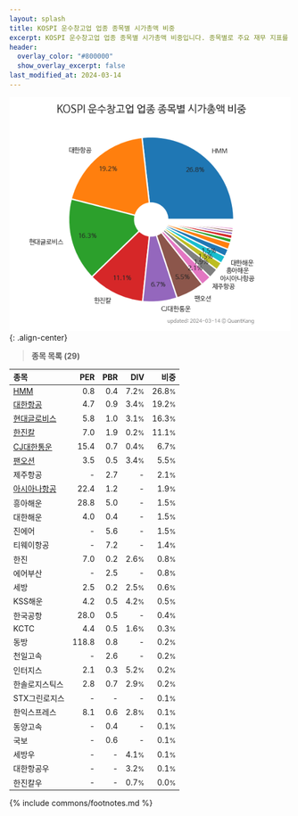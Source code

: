 ```yaml
---
layout: splash
title: KOSPI 운수창고업 업종 종목별 시가총액 비중
excerpt: KOSPI 운수창고업 업종 종목별 시가총액 비중입니다. 종목별로 주요 재무 지표를 함께 표시합니다.
header:
  overlay_color: "#800000"
  show_overlay_excerpt: false
last_modified_at: 2024-03-14
---
```



![KOSPI 운수창고업 업종 종목별 시가총액 비중](/stats/sector/images/kospi_업종_운수창고업_종목.png){: .align-center}


> **종목 목록 (29)**<a id="list"></a>

| **종목** | **PER** | **PBR** | **DIV** | **비중** |
| :------- | ------: | ------: | ------: | -------: |
| [HMM](/011200/) | 0.8 | 0.4 | 7.2<small>%</small> | 26.8<small>%</small> |
| [대한항공](/003490/) | 4.7 | 0.9 | 3.4<small>%</small> | 19.2<small>%</small> |
| [현대글로비스](/086280/) | 5.8 | 1.0 | 3.1<small>%</small> | 16.3<small>%</small> |
| [한진칼](/180640/) | 7.0 | 1.9 | 0.2<small>%</small> | 11.1<small>%</small> |
| [CJ대한통운](/000120/) | 15.4 | 0.7 | 0.4<small>%</small> | 6.7<small>%</small> |
| [팬오션](/028670/) | 3.5 | 0.5 | 3.4<small>%</small> | 5.5<small>%</small> |
| 제주항공 | - | 2.7 | - | 2.1<small>%</small> |
| [아시아나항공](/020560/) | 22.4 | 1.2 | - | 1.9<small>%</small> |
| 흥아해운 | 28.8 | 5.0 | - | 1.5<small>%</small> |
| 대한해운 | 4.0 | 0.4 | - | 1.5<small>%</small> |
| 진에어 | - | 5.6 | - | 1.5<small>%</small> |
| 티웨이항공 | - | 7.2 | - | 1.4<small>%</small> |
| 한진 | 7.0 | 0.2 | 2.6<small>%</small> | 0.8<small>%</small> |
| 에어부산 | - | 2.5 | - | 0.8<small>%</small> |
| 세방 | 2.5 | 0.2 | 2.5<small>%</small> | 0.6<small>%</small> |
| KSS해운 | 4.2 | 0.5 | 4.2<small>%</small> | 0.5<small>%</small> |
| 한국공항 | 28.0 | 0.5 | - | 0.4<small>%</small> |
| KCTC | 4.4 | 0.5 | 1.6<small>%</small> | 0.3<small>%</small> |
| 동방 | 118.8 | 0.8 | - | 0.2<small>%</small> |
| 천일고속 | - | 2.6 | - | 0.2<small>%</small> |
| 인터지스 | 2.1 | 0.3 | 5.2<small>%</small> | 0.2<small>%</small> |
| 한솔로지스틱스 | 2.8 | 0.7 | 2.9<small>%</small> | 0.2<small>%</small> |
| STX그린로지스 | - | - | - | 0.1<small>%</small> |
| 한익스프레스 | 8.1 | 0.6 | 2.8<small>%</small> | 0.1<small>%</small> |
| 동양고속 | - | 0.4 | - | 0.1<small>%</small> |
| 국보 | - | 0.6 | - | 0.1<small>%</small> |
| 세방우 | - | - | 4.1<small>%</small> | 0.1<small>%</small> |
| 대한항공우 | - | - | 3.2<small>%</small> | 0.1<small>%</small> |
| 한진칼우 | - | - | 0.7<small>%</small> | 0.0<small>%</small> |

{% include commons/footnotes.md %}